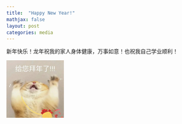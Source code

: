 ```yaml
---
title:  "Happy New Year!"
mathjax: false
layout: post
categories: media
---
```

新年快乐！龙年祝我的家人身体健康，万事如意！也祝我自己学业顺利！

<img src="/assets/bainian.jpg" alt="Image description" width="150" height="150">
